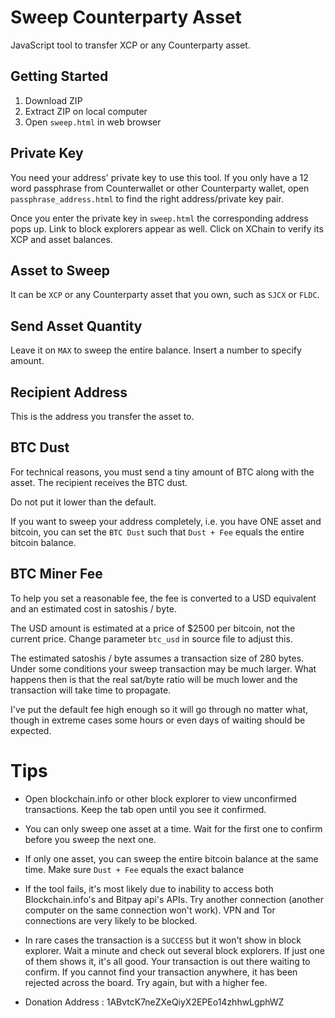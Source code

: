 # Sweep Counterparty Asset

JavaScript tool to transfer XCP or any Counterparty asset.

## Getting Started

1. Download ZIP
2. Extract ZIP on local computer
3. Open `sweep.html` in web browser

## Private Key

You need your address' private key to use this tool. If you only have a 12 word passphrase from Counterwallet or other Counterparty wallet, open `passphrase_address.html` to find the right address/private key pair. 

Once you enter the private key in `sweep.html` the corresponding address pops up. Link to block explorers appear as well. Click on XChain to verify its XCP and asset balances.

## Asset to Sweep

It can be `XCP` or any Counterparty asset that you own, such as `SJCX` or `FLDC`.

## Send Asset Quantity

Leave it on `MAX` to sweep the entire balance. Insert a number to specify amount.

## Recipient Address

This is the address you transfer the asset to.

## BTC Dust

For technical reasons, you must send a tiny amount of BTC along with the asset. The recipient receives the BTC dust.

Do not put it lower than the default.

If you want to sweep your address completely, i.e. you have ONE asset and bitcoin, you can set the `BTC Dust` such that `Dust + Fee` equals the entire bitcoin balance.

## BTC Miner Fee

To help you set a reasonable fee, the fee is converted to a USD equivalent and an estimated cost in satoshis / byte. 

The USD amount is estimated at a price of $2500 per bitcoin, not the current price. Change parameter `btc_usd` in source file to adjust this.

The estimated satoshis / byte assumes a transaction size of 280 bytes. Under some conditions your sweep transaction may be much larger. What happens then is that the real sat/byte ratio will be much lower and the transaction will take time to propagate.
 
I've put the default fee high enough so it will go through no matter what, though in extreme cases some hours or even days of waiting should be expected.

# Tips

* Open blockchain.info or other block explorer to view unconfirmed transactions. Keep the tab open until you see it confirmed.

* You can only sweep one asset at a time. Wait for the first one to confirm before you sweep the next one.

* If only one asset, you can sweep the entire bitcoin balance at the same time. Make sure `Dust + Fee` equals the exact balance

* If the tool fails, it's most likely due to inability to access both Blockchain.info's and Bitpay api's APIs. Try another connection (another computer on the same connection won't work). VPN and Tor connections are very likely to be blocked.

* In rare cases the transaction is a `SUCCESS` but it won't show in block explorer. Wait a minute and check out several block explorers. If just one of them shows it, it's all good. Your transaction is out there waiting to confirm. If you cannot find your transaction anywhere, it has been rejected across the board. Try again, but with a higher fee.  

* Donation Address : 1ABvtcK7neZXeQiyX2EPEo14zhhwLgphWZ